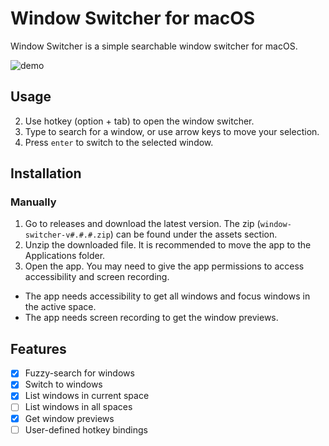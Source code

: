 # Window Switcher for macOS

Window Switcher is a simple searchable window switcher for macOS. 

![demo](https://github.com/user-attachments/assets/341cbfa8-b004-4d8c-a947-72eefe3411e9)

## Usage

2. Use hotkey (option + tab) to open the window switcher.
3. Type to search for a window, or use arrow keys to move your selection.
4. Press `enter` to switch to the selected window.

## Installation

### Manually

1. Go to releases and download the latest version. The zip (`window-switcher-v#.#.#.zip`) can be found under the assets section.
2. Unzip the downloaded file. It is recommended to move the app to the Applications folder.
3. Open the app. You may need to give the app permissions to access accessibility and screen recording. 
  - The app needs accessibility to get all windows and focus windows in the active space.
  - The app needs screen recording to get the window previews.

## Features

- [x] Fuzzy-search for windows
- [x] Switch to windows
- [x] List windows in current space
- [ ] List windows in all spaces
- [x] Get window previews
- [ ] User-defined hotkey bindings
